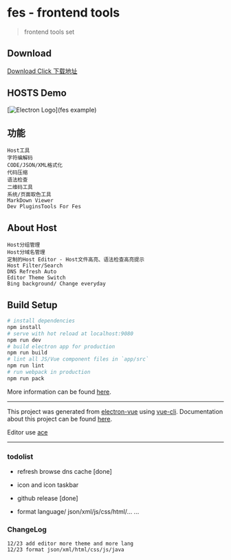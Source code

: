 # fes - frontend tools

> frontend tools set

## Download
[Download Click 下载地址](https://github.com/ccjoe/fes/releases)

## HOSTS Demo
[![Electron Logo](./docs/fes.gif)](fes example)

## 功能
```
Host工具
字符编解码
CODE/JSON/XML格式化
代码压缩
语法检查
二维码工具
系统/页面取色工具
MarkDown Viewer
Dev PluginsTools For Fes
```

## About Host
```
Host分组管理
Host分域名管理
定制的Host Editor - Host文件高亮、语法检查高亮提示
Host Filter/Search
DNS Refresh Auto
Editor Theme Switch
Bing background/ Change everyday
```

## Build Setup

``` bash
# install dependencies
npm install
# serve with hot reload at localhost:9080
npm run dev
# build electron app for production
npm run build
# lint all JS/Vue component files in `app/src`
npm run lint
# run webpack in production
npm run pack
```
More information can be found [here](https://simulatedgreg.gitbooks.io/electron-vue/content/docs/npm_scripts.html).

---

This project was generated from [electron-vue](https://github.com/SimulatedGREG/electron-vue) using [vue-cli](https://github.com/vuejs/vue-cli). Documentation about this project can be found [here](https://simulatedgreg.gitbooks.io/electron-vue/content/index.html).

Editor use [ace](https://ace.c9.io/)

---

### todolist
- refresh browse dns cache [done]
- icon and icon taskbar
- github release  [done]

- format language/ json/xml/js/css/html/... ...

### ChangeLog
```
12/23 add editor more theme and more lang
12/23 format json/xml/html/css/js/java
```
